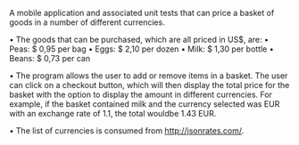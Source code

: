 A mobile application and associated unit tests that can price a basket of
goods in a number of different currencies.

• The goods that can be purchased, which are all priced in US$, are:
• Peas: $ 0,95 per bag
• Eggs: $ 2,10 per dozen
• Milk: $ 1,30 per bottle
• Beans: $ 0,73 per can

• The program allows the user to add or remove items in a basket. The user
can click on a checkout button, which will then display the total price for the
basket with the option to display the amount in different currencies. For
example, if the basket contained milk and the currency selected was EUR with
an exchange rate of 1.1, the total wouldbe 1.43 EUR.

• The list of currencies is consumed from http://jsonrates.com/. 
